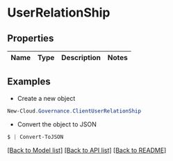 # UserRelationShip
## Properties

Name | Type | Description | Notes
------------ | ------------- | ------------- | -------------

## Examples

- Create a new object
```powershell
New-Cloud.Governance.ClientUserRelationShip 
```

- Convert the object to JSON
```powershell
$ | Convert-ToJSON
```


[[Back to Model list]](../README.md#documentation-for-models) [[Back to API list]](../README.md#documentation-for-api-endpoints) [[Back to README]](../README.md)

